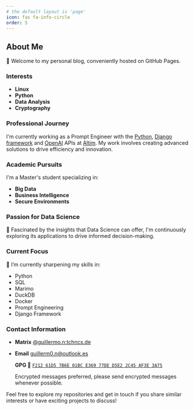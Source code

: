 ```yaml
---
# the default layout is 'page'
icon: fas fa-info-circle
order: 5
---
```


## About Me

👋 Welcome to my personal blog, conveniently hosted on GitHub Pages.

### Interests

- **Linux**
- **Python**
- **Data Analysis**
- **Cryptography**

### Professional Journey

I'm currently working as a Prompt Engineer with the [Python](https://www.python.org/),
 [Django framework](https://www.djangoproject.com/) and [OpenAI](https://openai.com/api/) APIs
 at [Altim](https://www.altim.es/). My work involves creating advanced solutions to drive efficiency and innovation.

### Academic Pursuits

I'm a Master's student specializing in:

- **Big Data**
- **Business Intelligence**
- **Secure Environments**

### Passion for Data Science

🔬 Fascinated by the insights that Data Science can offer, I'm continuously exploring its applications to drive informed
 decision-making.

### Current Focus

🌱 I’m currently sharpening my skills in:

- Python
- SQL
- Marimo
- DuckDB
- Docker
- Prompt Engineering
- Django Framework

### Contact Information

- **Matrix** [@guillermo.n:tchncs.de](https://matrix.to/#/@guillermo.n:tchncs.de)
- **Email** [guillerm0.n@outlook.es](mailto:guillerm0.n@outlook.es)

  **GPG 🔑** [`F212 61D5 7B6E 01BC E369 77DE D5E2 2C45 AF3E 3A75`](https://keys.openpgp.org/vks/v1/by-fingerprint/F21261D57B6E01BCE36977DED5E22C45AF3E3A75)

  Encrypted messages preferred, please send encrypted messages whenever possible.

Feel free to explore my repositories and get in touch if you share similar interests or have exciting projects to discuss!
